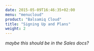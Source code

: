 ```yaml
---
date: 2015-05-09T16:46:35+02:00
menu: "menucloud"
product: "Balsamiq Cloud"
title: "Signing Up and Plans"
weight: 2
---
```


_maybe this should be in the Sales docs?_